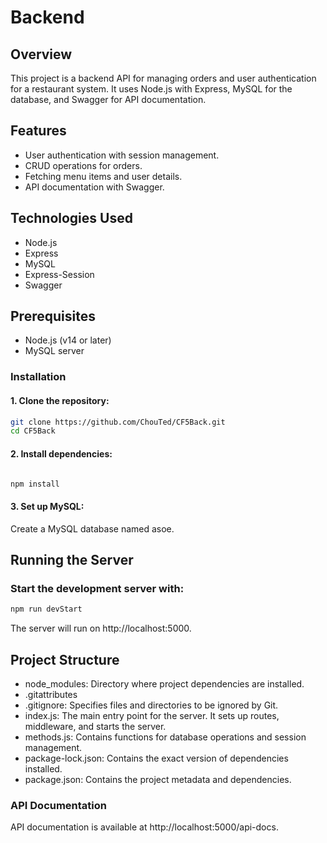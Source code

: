 # Backend
## Overview

This project is a backend API for managing orders and user authentication for a restaurant system. It uses Node.js with Express, MySQL for the database, and Swagger for API documentation.

## Features

- User authentication with session management.
- CRUD operations for orders.
- Fetching menu items and user details.
- API documentation with Swagger.

## Technologies Used

- Node.js
- Express
- MySQL
- Express-Session
- Swagger

## Prerequisites

- Node.js (v14 or later)
- MySQL server

### Installation

#### 1. Clone the repository:

```bash
git clone https://github.com/ChouTed/CF5Back.git
cd CF5Back

```


#### 2. Install dependencies:

```bash

npm install


```

#### 3. Set up MySQL:

Create a MySQL database named asoe.

## Running the Server

### Start the development server with:

```bash
npm run devStart
```
The server will run on http://localhost:5000.
## Project Structure

- node_modules: Directory where project dependencies are installed.
- .gitattributes
- .gitignore: Specifies files and directories to be ignored by Git.
- index.js: The main entry point for the server. It sets up routes, middleware, and starts the server.
- methods.js: Contains functions for database operations and session management.
- package-lock.json: Contains the exact version of dependencies installed.
- package.json: Contains the project metadata and dependencies.




### API Documentation

API documentation is available at http://localhost:5000/api-docs.
